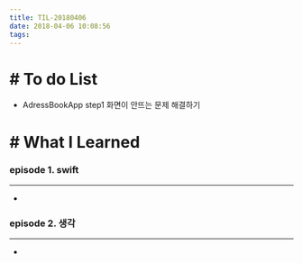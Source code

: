```yaml
---
title: TIL-20180406
date: 2018-04-06 10:08:56
tags: 
---
```


# # To do List

- AdressBookApp step1 화면이 안뜨는 문제 해결하기


# # What I Learned

### episode 1. swift

---

- 

### episode 2. 생각

---

- 